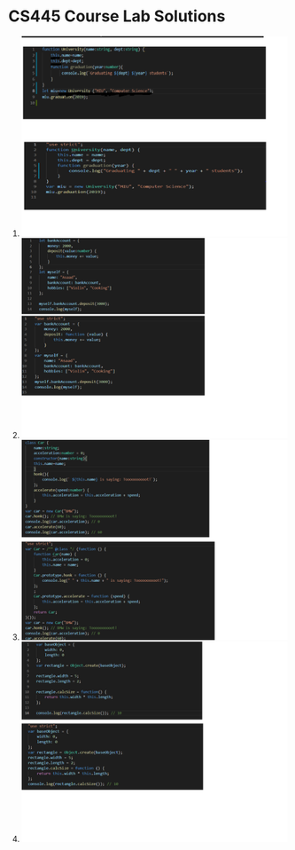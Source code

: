 
# CS445 Course Lab Solutions

1. ![Lab3.1](https://github.com/hgebrekidan/cs445_labs/blob/main/lab3/lab3.1.png)
1. ![Lab3.2](https://github.com/hgebrekidan/cs445_labs/blob/main/lab3/lab3.2.png)
1. ![Lab3.3](https://github.com/hgebrekidan/cs445_labs/blob/main/lab3/lab3.3.png)
1. ![Lab3.4](https://github.com/hgebrekidan/cs445_labs/blob/main/lab3/lab3.4.png)
